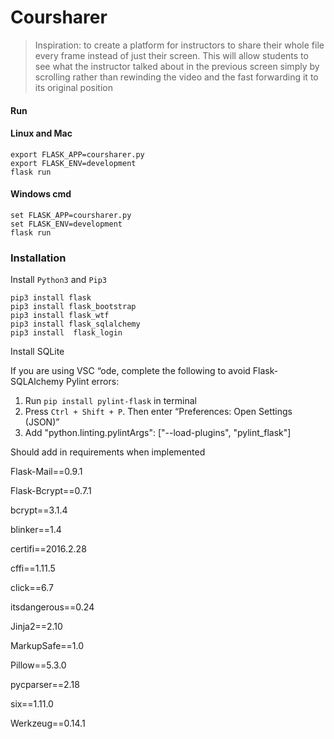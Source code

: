 # Coursharer

> Inspiration: to create a platform for instructors to share their whole file every frame instead of just their screen. This will allow students to see what the instructor talked about in the previous screen simply by scrolling rather than rewinding the video and the fast forwarding it to its original position

#### Run

#### Linux and Mac

```terminal
export FLASK_APP=coursharer.py
export FLASK_ENV=development
flask run
```

#### Windows cmd

```Linux
set FLASK_APP=coursharer.py
set FLASK_ENV=development
flask run
```



### Installation

Install `Python3` and `Pip3`

```Linux
pip3 install flask
pip3 install flask_bootstrap
pip3 install flask_wtf
pip3 install flask_sqlalchemy
pip3 install  flask_login
```

Install SQLite

If you are using VSC “ode, complete the following to avoid Flask-SQLAlchemy Pylint errors:

1. Run `pip install pylint-flask` in terminal
2. Press `Ctrl + Shift + P`. Then enter “Preferences: Open Settings (JSON)”
3. Add "python.linting.pylintArgs": ["--load-plugins", "pylint_flask"]



Should add in requirements when implemented

Flask-Mail==0.9.1

Flask-Bcrypt==0.7.1

bcrypt==3.1.4

blinker==1.4

certifi==2016.2.28

cffi==1.11.5

click==6.7

itsdangerous==0.24

Jinja2==2.10

MarkupSafe==1.0

Pillow==5.3.0

pycparser==2.18

six==1.11.0

Werkzeug==0.14.1